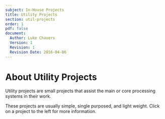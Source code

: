 ```yaml
---
subject: In-House Projects
title: Utility Projects
section: util-projects
order: 1
pdf: false
document:
  Author: Luke Chavers
  Version: 1 
  Revision: 1
  Revision Date: 2016-04-06
--- 
```


# About Utility Projects

Utility projects are small projects that assist the main or core processing systems in their work.

These projects are usually simple, single purposed, and light weight.  Click on a project to the left for more information.
